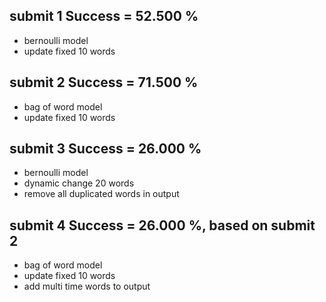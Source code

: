 ## submit 1 Success = 52.500 %

- bernoulli model
- update fixed 10 words

## submit 2 Success = 71.500 %

- bag of word model
- update fixed 10 words

## submit 3 Success = 26.000 %

- bernoulli model
- dynamic change 20 words
- remove all duplicated words in output

## submit 4 Success = 26.000 %, based on submit 2

- bag of word model
- update fixed 10 words
- add multi time words to output
